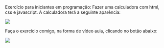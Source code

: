 Exercício para iniciantes em programação: Fazer uma calculadora com html, css e javascript. A calculadora terá a seguinte aparência:

<img src="https://i.imgur.com/S5W3BFV.png" />

Faça o exercício comigo, na forma de vídeo aula, clicando no botão abaixo: 

<a href="https://www.youtube.com/watch?v=GqOkRvNbHeU&list=PLGOSSmMHckW1SmNbtpS0eyVwWgL-i_Fu8&index=1"><img src="https://img.shields.io/badge/YouTube-FF0000?style=for-the-badge&logo=youtube&logoColor=white" /></a>

